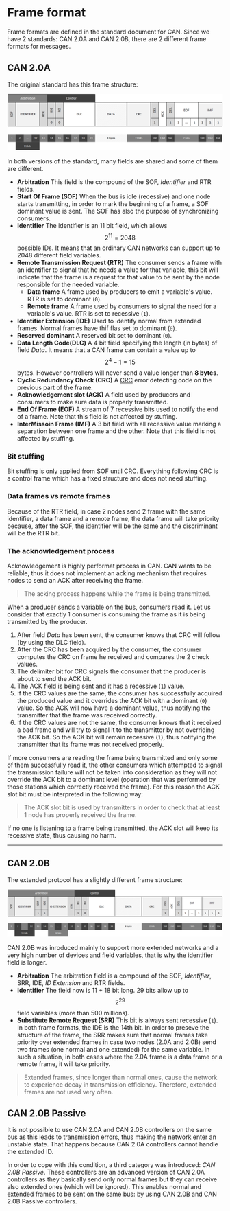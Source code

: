 # Frame format

Frame formats are defined in the standard document for CAN. Since we have 2 standards: CAN 2.0A and CAN 2.0B, there are 2 different frame formats for messages.

## CAN 2.0A
The original standard has this frame structure:

![CAN 2.0A frame structure](../assets/can-frame.png)

In both versions of the standard, many fields are shared and some of them are different.

- **Arbitration** This field is the compound of the SOF, _Identifier_ and RTR fields.
- **Start Of Frame (SOF)** When the bus is idle (recessive) and one node starts transmitting, in order to mark the beginning of a frame, a SOF dominant value is sent. The SOF  has also the purpose of synchronizing consumers.
- **Identifier** The identifier is an 11 bit field, which allows $$2^11 = 2048$$ possible IDs. It means that an ordinary CAN networks can support up to 2048 different field variables.
- **Remote Transmission Request (RTR)** The consumer sends a frame with an identifier to signal that he needs a value for that variable, this bit will indicate that the frame is a request for that value to be sent by the node responsible for the needed variable.
    - **Data frame** A frame used by producers to emit a variable's value. RTR is set to dominant (`0`).
    - **Remote frame** A frame used by consumers to signal the need for a variable's value. RTR is set to recessive (`1`). 
- **Identifier Extension (IDE)** Used to identify normal from extended frames. Normal frames have thif flas set to dominant (`0`).
- **Reserved dominant** A reserved bit set to dominant (`0`).
- **Data Length Code(DLC)** A 4 bit field specifying the length (in bytes) of field _Data_. It means that a CAN frame can contain a value up to $$2^4-1 = 15$$ bytes. However controllers will never send a value longer than **8 bytes**.
- **Cyclic Redundancy Check (CRC)** A [CRC](https://en.wikipedia.org/wiki/Cyclic_redundancy_check) error detecting code on the previous part of the frame.
- **Acknowledgement slot (ACK)** A field used by producers and consumers to make sure data is properly transmitted.
- **End Of Frame (EOF)** A stream of 7 recessive bits used to notify the end of a frame. Note that this field is not affected by stuffing.
- **InterMissoin Frame (IMF)** A 3 bit field with all recessive value marking a separation between one frame and the other. Note that this field is not affected by stuffing.

### Bit stuffing
Bit stuffing is only applied from SOF until CRC. Everything following CRC is a control frame which has a fixed structure and does not need stuffing.

### Data frames vs remote frames
Because of the RTR field, in case 2 nodes send 2 frame with the same identifier, a data frame and a remote frame, the data frame will take priority because, after the SOF, the identifier will be the same and the discriminant will be the RTR bit.

### The acknowledgement process
Acknowledgement is highly performat process in CAN. CAN wants to be reliable, thus it does not implement an acking mechanism that requires nodes to send an ACK after receiving the frame. 

> The acking process happens while the frame is being transmitted.

When a producer sends a variable on the bus, consumers read it. Let us consider that exactly 1 consumer is consuming the frame as it is being transmitted by the producer.

1. After field _Data_ has been sent, the consumer knows that CRC will follow (by using the DLC field).
2. After the CRC has been acquired by the consumer, the consumer computes the CRC on frame he received and compares the 2 check values.
3. The delimiter bit for CRC signals the consumer that the producer is about to send the ACK bit.
4. The ACK field is being sent and it has a recessive (`1`) value.
5. If the CRC values are the same, the consumer has successfully acquired the produced value and it overrides the ACK bit with a dominant (`0`) value. So the ACK will now have a dominant value, thus notifying the transmitter that the frame was received correctly.
6. If the CRC values are not the same, the consumer knows that it received a bad frame and will try to signal it to the transmitter by not overriding the ACK bit. So the ACK bit will remain recessive (`1`), thus notifying the transmitter that its frame was not received properly.

If more consumers are reading the frame being transmitted and only some of them successfully read it, the other consumers which attempted to signal the transmission failure will not be taken into consideration as they will not override the ACK bit to a dominant level (operation that was performed by those stations which correctly received the frame). For this reason the ACK slot bit must be interpreted in the following way:

> The ACK slot bit is used by transmitters in order to check that at least 1 node has properly received the frame.

If no one is listening to a frame being transmitted, the ACK slot will keep its recessive state, thus causing no harm.

--- 

## CAN 2.0B
The extended protocol has a slightly different frame structure:

![CAN 2.0B frame structure](../assets/can-frame-ext.png)

CAN 2.0B was inroduced mainly to support more extended networks and a very high number of devices and field variables, that is why the identifier field is longer.

- **Arbitration** The arbitration field is a compound of the SOF, _Identifier_, SRR, IDE, _ID Extension_ and RTR fields.
- **Identifier** The field now is 11 + 18 bit long. 29 bits allow up to $$2^29$$ field variables (more than 500 millions).
- **Substitute Remote Request (SRR)** This bit is always sent recessive (`1`). In both frame formats, the IDE is the 14th bit. In order to preseve the structure of the frame, the SRR makes sure that normal frames take priority over extended frames in case two nodes (2.0A and 2.0B) send two frames (one normal and one extended) for the same variable. In such a situation, in both cases where the 2.0A frame is a data frame or a remote frame, it will take priority.

> Extended frames, since longer than normal ones, cause the network to experience decay in transmission efficiency. Therefore, extended frames are not used very often.

## CAN 2.0B Passive
It is not possible to use CAN 2.0A and CAN 2.0B controllers on the same bus as this leads to transmission errors, thus making the network enter an unstable state. That happens because CAN 2.0A controllers cannot handle the extended ID. 

In order to cope with this condition, a third category was introduced: _CAN 2.0B Passive_. These controllers are an advanced version of CAN 2.0A controllers as they basically send only normal frames but they can receive also extended ones (which will be ignored). This enables normal and extended frames to be sent on the same bus: by using CAN 2.0B and CAN 2.0B Passive controllers.
